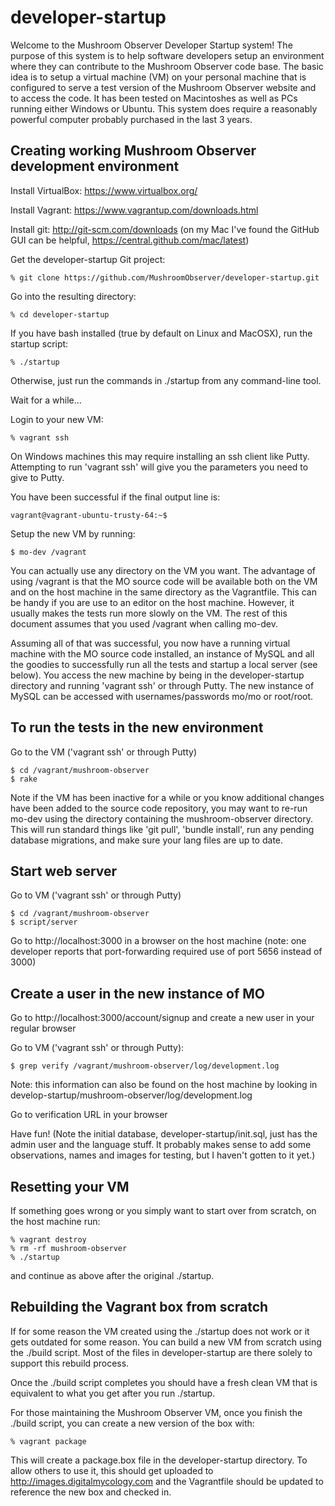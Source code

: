 developer-startup
=================

Welcome to the Mushroom Observer Developer Startup system!  The
purpose of this system is to help software developers setup an
environment where they can contribute to the Mushroom Observer code
base.  The basic idea is to setup a virtual machine (VM) on your
personal machine that is configured to serve a test version of the
Mushroom Observer website and to access the code.  It has been tested
on Macintoshes as well as PCs running either Windows or Ubuntu.  This
system does require a reasonably powerful computer probably purchased
in the last 3 years.

Creating working Mushroom Observer development environment
--------------------------
Install VirtualBox: https://www.virtualbox.org/

Install Vagrant: https://www.vagrantup.com/downloads.html

Install git: http://git-scm.com/downloads (on my Mac I've found the
GitHub GUI can be helpful, https://central.github.com/mac/latest)

Get the developer-startup Git project:

    % git clone https://github.com/MushroomObserver/developer-startup.git

Go into the resulting directory:

    % cd developer-startup

If you have bash installed (true by default on Linux and MacOSX),
run the startup script:

    % ./startup

Otherwise, just run the commands in ./startup from any command-line tool.

Wait for a while...

Login to your new VM:

    % vagrant ssh

On Windows machines this may require installing an ssh client like
Putty.  Attempting to run 'vagrant ssh' will give you the parameters
you need to give to Putty.

You have been successful if the final output line is:

    vagrant@vagrant-ubuntu-trusty-64:~$ 

Setup the new VM by running:

    $ mo-dev /vagrant

You can actually use any directory on the VM you want.  The advantage of
using /vagrant is that the MO source code will be available both on the
VM and on the host machine in the same directory as the Vagrantfile.
This can be handy if you are use to an editor on the host machine.
However, it usually makes the tests run more slowly on the VM.  The rest
of this document assumes that you used /vagrant when calling mo-dev.

Assuming all of that was successful, you now have a running virtual
machine with the MO source code installed, an instance of MySQL and
all the goodies to successfully run all the tests and startup a local
server (see below).  You access the new machine by being in the
developer-startup directory and running 'vagrant ssh' or through
Putty.  The new instance of MySQL can be accessed with
usernames/passwords mo/mo or root/root.

To run the tests in the new environment
---------------------------------------
Go to the VM ('vagrant ssh' or through Putty)

    $ cd /vagrant/mushroom-observer
    $ rake

Note if the VM has been inactive for a while or you know additional
changes have been added to the source code repository, you may want
to re-run mo-dev using the directory containing the mushroom-observer
directory.  This will run standard things like 'git pull',
'bundle install', run any pending database migrations, and make sure
your lang files are up to date.

Start web server
----------------
Go to VM ('vagrant ssh' or through Putty)

    $ cd /vagrant/mushroom-observer
    $ script/server

Go to http://localhost:3000 in a browser on the host machine (note:
one developer reports that port-forwarding required use of port 5656
instead of 3000)

Create a user in the new instance of MO
---------------------------------------
Go to http://localhost:3000/account/signup and create a new user in
your regular browser

Go to VM ('vagrant ssh' or through Putty):

    $ grep verify /vagrant/mushroom-observer/log/development.log

Note: this information can also be found on the host machine by
looking in develop-startup/mushroom-observer/log/development.log

Go to verification URL in your browser

Have fun!  (Note the initial database, developer-startup/init.sql,
just has the admin user and the language stuff.  It probably makes
sense to add some observations, names and images for testing, but I
haven't gotten to it yet.)

Resetting your VM
-----------------
If something goes wrong or you simply want to start over from scratch,
on the host machine run:

    % vagrant destroy
    % rm -rf mushroom-observer
    % ./startup

and continue as above after the original ./startup.

Rebuilding the Vagrant box from scratch
---------------------------------------
If for some reason the VM created using the ./startup does not work or
it gets outdated for some reason.  You can build a new VM from scratch
using the ./build script.  Most of the files in developer-startup are
there solely to support this rebuild process.

Once the ./build script completes you should have a fresh clean VM
that is equivalent to what you get after you run ./startup.

For those maintaining the Mushroom Observer VM, once you finish the
./build script, you can create a new version of the box with:

    % vagrant package

This will create a package.box file in the developer-startup
directory.  To allow others to use it, this should get uploaded
to http://images.digitalmycology.com and the Vagrantfile should
be updated to reference the new box and checked in.
